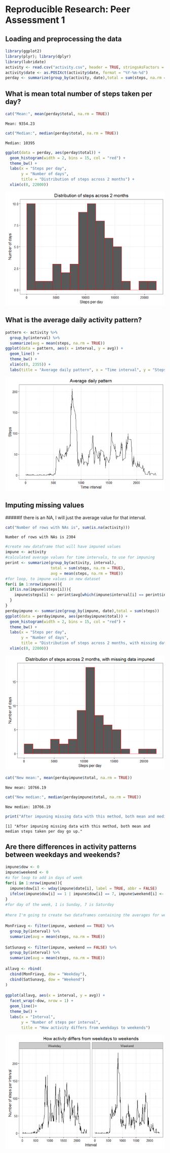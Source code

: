 # Reproducible Research: Peer Assessment 1


## Loading and preprocessing the data


```r
library(ggplot2)
library(plyr); library(dplyr)
library(lubridate)
activity <- read.csv("activity.csv", header = TRUE, stringsAsFactors = FALSE)
activity$date <- as.POSIXct(activity$date, format = "%Y-%m-%d")
perday <- summarize(group_by(activity, date),total = sum(steps, na.rm = TRUE))
```

## What is mean total number of steps taken per day?


```r
cat("Mean:", mean(perday$total, na.rm = TRUE))
```

```
Mean: 9354.23
```

```r
cat("Median:", median(perday$total, na.rm = TRUE))
```

```
Median: 10395
```

```r
ggplot(data = perday, aes(perday$total)) +
  geom_histogram(width = 2, bins = 15, col = "red") +
  theme_bw() +
  labs(x = "Steps per day", 
       y = "Number of days", 
       title = "Distribution of steps across 2 months") +
  xlim(c(0, 22000))
```

![](PA1_template_files/figure-html/unnamed-chunk-2-1.png) 


## What is the average daily activity pattern?


```r
pattern <- activity %>% 
  group_by(interval) %>% 
  summarize(avg = mean(steps, na.rm = TRUE))
ggplot(data = pattern, aes(x = interval, y = avg)) +
  geom_line() +
  theme_bw() +
  xlim(c(0, 2355)) +
  labs(title = "Average daily pattern", x = "Time interval", y = "Steps")
```

![](PA1_template_files/figure-html/unnamed-chunk-3-1.png) 

## Imputing missing values
#####If there is an NA, I will just the average value for that interval.

```r
cat("Number of rows with NAs is", sum(is.na(activity)))
```

```
Number of rows with NAs is 2304
```

```r
#create new dataframe that will have impuned values
impune <- activity
#calculated average values for time intervals, to use for impuning
perint <- summarize(group_by(activity, interval), 
                    total = sum(steps, na.rm = TRUE), 
                    avg = mean(steps, na.rm = TRUE))
#for loop, to impune values in new dataset
for(i in 1:nrow(impune)){
  if(is.na(impune$steps[i])){
    impune$steps[i] <- perint$avg[which(impune$interval[i] == perint$interval)]
  }
}
perdayimpune <- summarize(group_by(impune, date),total = sum(steps))
ggplot(data = perdayimpune, aes(perdayimpune$total)) +
  geom_histogram(width = 2, bins = 15, col = "red") +
  theme_bw() +
  labs(x = "Steps per day", 
       y = "Number of days", 
       title = "Distribution of steps across 2 months, with missing data impuned") +
  xlim(c(0, 22000))
```

![](PA1_template_files/figure-html/unnamed-chunk-4-1.png) 

```r
cat("New mean:", mean(perdayimpune$total, na.rm = TRUE))
```

```
New mean: 10766.19
```

```r
cat("New median:", median(perdayimpune$total, na.rm = TRUE))
```

```
New median: 10766.19
```

```r
print("After impuning missing data with this method, both mean and median steps taken per day go up.")
```

```
[1] "After impuning missing data with this method, both mean and median steps taken per day go up."
```


## Are there differences in activity patterns between weekdays and weekends?


```r
impune$dow <- 0
impune$weekend <- 0
#a for loop to add in days of week
for(i in 1:nrow(impune)){
  impune$dow[i] <- wday(impune$date[i], label = TRUE, abbr = FALSE)
  ifelse(impune$dow[i] == 1 | impune$dow[i] == 7, impune$weekend[i] <- TRUE, impune$weekend[i] <- FALSE)
}
#for day of the week, 1 is Sunday, 7 is Saturday

#here I'm going to create two dataframes containing the averages for weekdays and weekends respectively, then I'll rbind them together, after cbinding in something to let me distinguish between them

MonFriavg <- filter(impune, weekend == TRUE) %>% 
  group_by(interval) %>% 
  summarize(avg = mean(steps, na.rm = TRUE))

SatSunavg <- filter(impune, weekend == FALSE) %>% 
  group_by(interval) %>% 
  summarize(avg = mean(steps, na.rm = TRUE))

allavg <- rbind(
  cbind(MonFriavg, dow = "Weekday"),
  cbind(SatSunavg, dow = "Weekend")
)

ggplot(allavg, aes(x = interval, y = avg)) +
  facet_wrap(~dow, nrow = 1) +
  geom_line()+
  theme_bw() +
  labs(x = "Interval", 
       y = "Number of steps per interval", 
       title = "How activity differs from weekdays to weekends")
```

![](PA1_template_files/figure-html/unnamed-chunk-5-1.png) 
